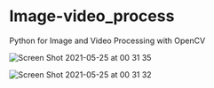 # Image-video_process
Python for Image and Video Processing with OpenCV

![Screen Shot 2021-05-25 at 00 31 35](https://user-images.githubusercontent.com/83186423/119529814-0d197800-bd48-11eb-80d3-94fbaba275a0.png)

![Screen Shot 2021-05-25 at 00 31 32](https://user-images.githubusercontent.com/83186423/119529985-34704500-bd48-11eb-973d-c36c619ac4d0.png)


